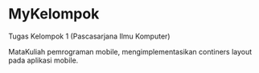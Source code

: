 # MyKelompok
Tugas Kelompok 1 (Pascasarjana Ilmu Komputer)

MataKuliah pemrograman mobile, mengimplementasikan continers layout pada aplikasi mobile.
